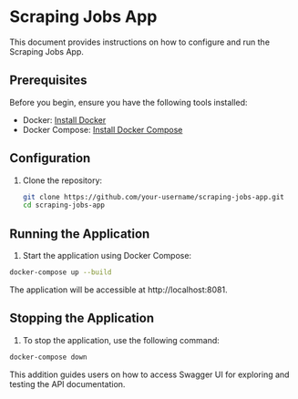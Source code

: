 # Scraping Jobs App

This document provides instructions on how to configure and run the Scraping Jobs App.

## Prerequisites

Before you begin, ensure you have the following tools installed:

- Docker: [Install Docker](https://docs.docker.com/get-docker/)
- Docker Compose: [Install Docker Compose](https://docs.docker.com/compose/install/)

## Configuration

1. Clone the repository:

   ```bash
   git clone https://github.com/your-username/scraping-jobs-app.git
   cd scraping-jobs-app

## Running the Application
1. Start the application using Docker Compose:
```bash
docker-compose up --build
```

The application will be accessible at http://localhost:8081.

## Stopping the Application
1. To stop the application, use the following command:
```bash
docker-compose down
```

This addition guides users on how to access Swagger UI for exploring and testing the API documentation.




